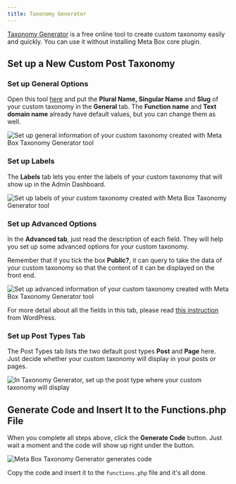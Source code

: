 ```yaml
---
title: Taxonomy Generator
---
```


[Taxonomy Generator](https://metabox.io/taxonomy-generator/) is a free online tool to create custom taxonomy easily and quickly. You can use it without installing Meta Box core plugin.

## Set up a New Custom Post Taxonomy

### Set up General Options

Open this tool [here](https://metabox.io/taxonomy-generator/) and put the **Plural Name, Singular Name** and **Slug** of your custom taxonomy in the **General** tab. The **Function name** and **Text domain name** already have default values, but you can change them as well.

![Set up general information of your custom taxonomy created with Meta Box Taxonomy Generator tool](https://i.imgur.com/eJdGyjQ.png)

### Set up Labels

The **Labels** tab lets you enter the labels of your custom taxonomy that will show up in the Admin Dashboard.

![Set up labels of your custom taxonomy created with Meta Box Taxonomy Generator tool](https://i.imgur.com/uUKLw6w.png)

### Set up Advanced Options

In the **Advanced tab**, just read the description of each field. They will help you set up some advanced options for your custom taxonomy.

Remember that if you tick the box **Public?**, it can query to take the data of your custom taxonomy so that the content of it can be displayed on the front end.

![Set up advanced information of your custom taxonomy created with Meta Box Taxonomy Generator tool](https://i.imgur.com/LXB8eLN.png)

For more detail about all the fields in this tab, please read [this instruction](https://developer.wordpress.org/reference/functions/register_taxonomy/) from WordPress.

### Set up Post Types Tab

The Post Types tab lists the two default post types **Post** and **Page** here. Just decide whether your custom taxonomy will display in your posts or pages.

![In Taxonomy Generator, set up the post type where your custom taxonomy will display](https://i.imgur.com/gfBFDWz.png)

## Generate Code and Insert It to the Functions.php File

When you complete all steps above, click the **Generate Code** button. Just wait a moment and the code will show up right under the button.

![Meta Box Taxonomy Generator generates code](https://i.imgur.com/MudzzYG.png)

Copy the code and insert it to the `functions.php` file and it's all done.